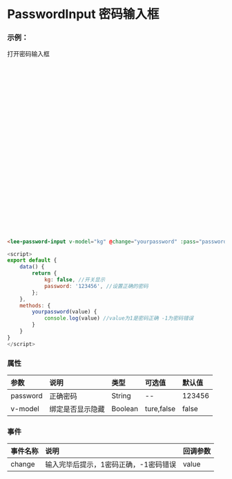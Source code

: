 # PasswordInput 密码输入框
### 示例：
<div class="leeblock">
    <div class="leesource">
        <lee-button type="primary"  @click="show" v-if="!kg">打开密码输入框</lee-button>
<div style="position:relative;width:40%;padding-bottom: 80%" v-if="kg">
<lee-password-input v-model="kg" @change="yourpassword" :pass="password"></lee-password-input>
</div>
    </div>
<lee-code>

```html
<lee-password-input v-model="kg" @change="yourpassword" :pass="password"></lee-password-input>
```
```js
<script>
export default {
    data() {
        return {
            kg: false, //开关显示
            password: '123456', //设置正确的密码
        };
    },
    methods: {
        yourpassword(value) {
            console.log(value) //value为1是密码正确 -1为密码错误
        }
    }
}
</script>
```
</lee-code>
</div>

### 属性

参数|说明|类型|可选值|默认值
:------|:------|:------|:------|:------
password|正确密码|String|--|123456
v-model|绑定是否显示隐藏|Boolean|ture,false|false

### 事件

事件名称|说明|回调参数
:------|:------|:------
change|输入完毕后提示，1密码正确，-1密码错误|value


<script>
export default {
    data() {
        return {
            kg: false, //开关显示
            password: '123456', //设置正确的密码
        };
    },
    methods: {
        yourpassword(value) {
            console.log(value) //value为1是密码正确 -1为密码错误
        },
        show(){
            this.kg=true
        }
    }
}
</script>